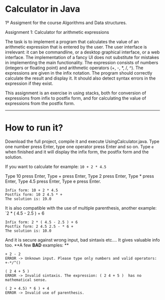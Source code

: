 # Calculator in Java
1º Assigment for the course Algorithms and Data structures.

Assignment 1: Calculator for arithmetic expressions

The task is to implement a program that calculates the value of an arithmetic
expression that is entered by the user. The user interface is irrelevant: it can be commandline,
or a desktop graphical interface, or a web interface. The implementation of a fancy UI
does not substitute for mistakes in implementing the main functionality.
The expression consists of numbers (integers or floating point) and arithmetic
operators (+, -, *, /, ^). The expressions are given in the infix notation. The program should
correctly calculate the result and display it. It should also detect syntax errors in the
expression if they exist.

This assignment is an exercise in using stacks, both for conversion of expressions
from infix to postfix form, and for calculating the value of expressions from the postfix form.

***

# How to run it?

Download the full project, compile it and execute UsingCalculator.java. 
Type one number press Enter, type one operator press Enter and so on. Type `e` when finished and it will display the infix form, the postfix form and the solution.


If you want to calculate for example:  `10 + 2 * 4.5`

Type 10  press Enter,
Type +   press Enter,
Type 2   press Enter,
Type *   press Enter,
Type 4.5 press Enter,
Type e   press Enter.

```
Infix form: 10 + 2 * 4.5 
Postfix form: 10 2 4.5 * + 
The solution is: 19.0 
```

It is also compatible with the use of multiple parenthesis, another example: `2 * ( 4.5 - 2.5 ) + 6

```
Infix form: 2 * ( 4.5 - 2.5 ) + 6 
Postfix form: 2 4.5 2.5 - * 6 + 
The solution is: 10.0 
```

And it is secure against wrong input, bad sintaxis etc....  It gives valuable info too.
**A few __BAD__ examples: **

` + 2 - 2 `        
`ERROR -> Unknown input. Please type only numbers and valid operators: +-*/^()`

`( 2 4 + 5 )`        
`ERROR -> Invalid sintaxis. The expression: ( 2 4 + 5 )  has no mathematical sense.`

`( 2 + 4.5) * 6 ) + 4`        
`ERROR -> Invalid use of parenthesis.`
